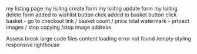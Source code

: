 my listing page
my lsiitng create form
my lsiitng update form
my lsiitng delete form
added to wishlist button click
added to basket button click
basket - go to checkout link / basket count / price total
watermark - prtoect images / stop copying /stop image address

Assess
break large code files
content
loading
error
not found /empty
styling  
responsive
lighthouse
